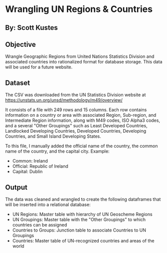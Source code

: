 # Wrangling UN Regions & Countries
## By: Scott Kustes

## Objective
Wrangle Geographic Regions from United Nations Statistics Division and associated countries into rationalized format for database storage. This data will be used for a future website.

## Dataset
The CSV was downloaded from the UN Statistics Division website at https://unstats.un.org/unsd/methodology/m49/overview/

It consists of a file with 249 rows and 15 columns. Each row contains information on a country or area with associated Region, Sub-region, and Intermediate Region information, along with M49 codes, ISO Alpha3 codes, and a several "Other Groupings" such as Least Developed Countries, Landlocked Developing Countries, Developed Countries, Developing Countries, and Small Island Developing States.

To this file, I manually added the official name of the country, the common name of the country, and the capital city. Example:
- Common: Ireland
- Official: Republic of Ireland
- Capital: Dublin

## Output
The data was cleaned and wrangled to create the following dataframes that will be inserted into a relational database:
- UN Regions: Master table with hierarchy of UN Geoscheme Regions
- UN Groupings: Master table with the "Other Groupings" to which countries can be assigned
- Countries to Groups: Junction table to associate Countries to UN Groupings
- Countries: Master table of UN-recognized countries and areas of the world